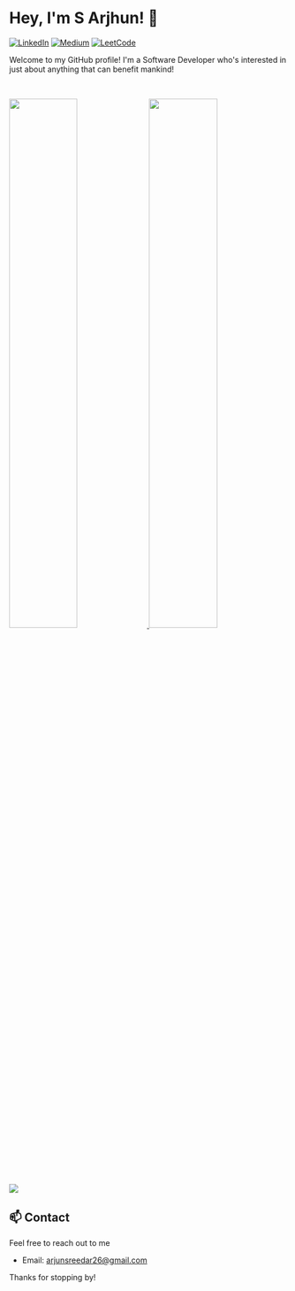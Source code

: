 # Hey, I'm S Arjhun! 👋

[![LinkedIn](https://img.shields.io/badge/-LinkedIn-0077B5?style=flat-square&logo=linkedin&logoColor=white)](https://www.linkedin.com/in/arjhun-sreedar-ba30b2230/)
[![Medium](https://img.shields.io/badge/-Medium-black?style=flat-square&logo=medium)](https://medium.com/@MinatoNamikaze02)
[![LeetCode](https://img.shields.io/badge/-LeetCode-FFA116?style=flat-square&logo=leetcode&logoColor=white)](https://leetcode.com/MinatoNamikaze02/)

Welcome to my GitHub profile! I'm a Software Developer who's interested in just about anything that can benefit mankind!



<br/>
<p align="left">
  <a href="#">
    <img width="49.5%" src="https://github-readme-stats-ruby-one.vercel.app/api?username=MinatoNamikaze02&show_icons=true&include_all_commits=true&hide_border=true">
    <img width="49.5%" src="https://github-readme-stats-ruby-one.vercel.app/?user=MinatoNamikaze02&hide_border=true">		  
  </a>
</p>
<br>


<a href="#">
  <img src="https://github-readme-stats-ruby-one.vercel.app/api/top-langs/?username=MinatoNamikaze02&layout=compact" />
</a>



## 📫 Contact

Feel free to reach out to me
- Email: arjunsreedar26@gmail.com


Thanks for stopping by!

